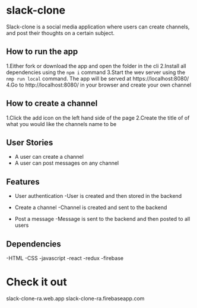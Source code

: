 # slack-clone
Slack-clone is a social media application where users can create channels, and post their thoughts on a certain subject.


## How to run the app
1.Either fork or download the app and open the folder in the cli
2.Install all dependencies using the `npm i` command
3.Start the wev server using the `nmp run local` command. The app will be served at https://localhost:8080/
4.Go to http://localhost:8080/ in your browser and create your own channel

## How to create a channel
1.Click the add icon on the left hand side of the page
2.Create the title of of what you would like the channels name to be

## User Stories
- A user can create a channel
- A user can post messages on any channel

## Features 
- User authentication
  -User is created and then stored in the backend
  
- Create a channel
  -Channel is created and sent to the backend
  
- Post a message
  -Message is sent to the backend and then posted to all users
  
## Dependencies
-HTML
-CSS
-javascript
-react
-redux
-firebase

# Check it out

slack-clone-ra.web.app
slack-clone-ra.firebaseapp.com


